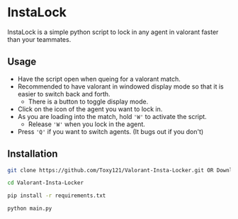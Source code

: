 # InstaLock
InstaLock is a simple python script to lock in any agent in valorant faster than your teammates.

## Usage
- Have the script open when queing for a valorant match.
- Recommended to have valorant in windowed display mode so that it is easier to switch back and forth.
  - There is a button to toggle display mode. 
- Click on the icon of the agent you want to lock in.
- As you are loading into the match, hold `'W'` to activate the script.
  - Release `'W'` when you lock in the agent.
- Press `'Q'` if you want to switch agents. (It bugs out if you don't)
## Installation
```sh
git clone https://github.com/Toxy121/Valorant-Insta-Locker.git OR Download ZIP

cd Valorant-Insta-Locker

pip install -r requirements.txt

python main.py
```
